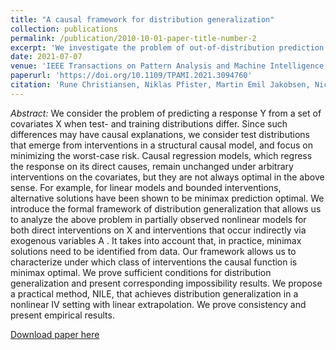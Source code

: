 ```yaml
---
title: "A causal framework for distribution generalization"
collection: publications
permalink: /publication/2010-10-01-paper-title-number-2
excerpt: 'We investigate the problem of out-of-distribution prediction from a causal model perspective where perturbations of the test-data distribution arise from interventions. We analyze the connection between the best predictive model and causal model. Finally, we propose a non-parametric causal effect estimator'
date: 2021-07-07
venue: 'IEEE Transactions on Pattern Analysis and Machine Intelligence (TPAMI)'
paperurl: 'https://doi.org/10.1109/TPAMI.2021.3094760'
citation: 'Rune Christiansen, Niklas Pfister, Martin Emil Jakobsen, Nicola Gnecco, and Jonas Peters (2021). "A causal framework for distribution generalization" <i>IEEE Transactions on Pattern Analysis and Machine Intelligence</i>. Forthcoming.'
---
```

<i>Abstract:</i> We consider the problem of predicting a response Y from a set of covariates X when test- and training distributions differ. Since such differences may have causal explanations, we consider test distributions that emerge from interventions in a structural causal model, and focus on minimizing the worst-case risk. Causal regression models, which regress the response on its direct causes, remain unchanged under arbitrary interventions on the covariates, but they are not always optimal in the above sense. For example, for linear models and bounded interventions, alternative solutions have been shown to be minimax prediction optimal. We introduce the formal framework of distribution generalization that allows us to analyze the above problem in partially observed nonlinear models for both direct interventions on X and interventions that occur indirectly via exogenous variables A . It takes into account that, in practice, minimax solutions need to be identified from data. Our framework allows us to characterize under which class of interventions the causal function is minimax optimal. We prove sufficient conditions for distribution generalization and present corresponding impossibility results. We propose a practical method, NILE, that achieves distribution generalization in a nonlinear IV setting with linear extrapolation. We prove consistency and present empirical results.

[Download paper here](https://doi.org/10.1109/TPAMI.2021.3094760)
